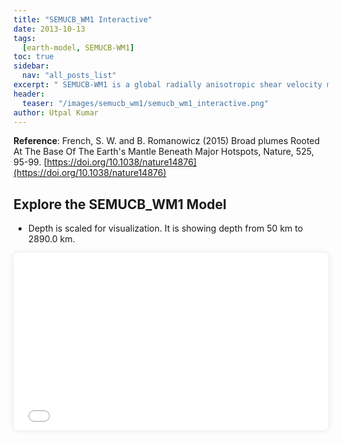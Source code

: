 ```yaml
---
title: "SEMUCB_WM1 Interactive"
date: 2013-10-13
tags:
  [earth-model, SEMUCB-WM1]
toc: true
sidebar:
  nav: "all_posts_list"
excerpt: " SEMUCB-WM1 is a global radially anisotropic shear velocity model derived from fully numerical SEM-based forward modelling. It is parametrized in terms of isotropic S velocity (Voigt average) and the anisotropic parameter, xi "
header:
  teaser: "/images/semucb_wm1/semucb_wm1_interactive.png"
author: Utpal Kumar
---
```


__Reference__: French, S. W. and B. Romanowicz (2015) Broad plumes Rooted At The Base Of The Earth's Mantle Beneath Major Hotspots, Nature, 525, 95-99. [https://doi.org/10.1038/nature14876](https://doi.org/10.1038/nature14876)


## Explore the SEMUCB_WM1 Model
- Depth is scaled for visualization. It is showing depth from 50 km to 2890.0 km.
<div style="position: relative; padding-bottom: 56.25%; height: 0; overflow: hidden; border-radius: 8px; box-shadow: 0 0 10px rgba(0,0,0,0.1);">
  <iframe src="/images/semucb_wm1/SEMUCB_A3d.original_viewer.html"
          style="position: absolute; top: 0; left: 0; width: 100%; height: 100%; border: none;"
          allowfullscreen
          loading="lazy"
          title="SEMUCB_WM1 Interactive Visualization">
  </iframe>
</div>
